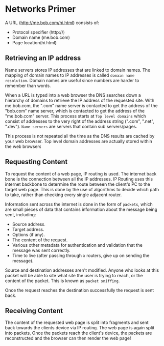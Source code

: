 # Networks Primer

A URL (http://me.bob.com/hi.html) consists of:

* Protocol specifier (http://)
* Domain name (me.bob.com)
* Page location(hi.html)

## Retrieving an IP address

Name servers stores IP addresses that are linked to domain names. The mapping of domain names to IP addresses is called `domain name resolution`. Domain names are useful since numbers are harder to remember than words.

When a URL is typed into a web browser the DNS searches down a hierarchy of domains to retrieve the IP address of the requested site. With me.bob.com, the ".com" name server is contacted to get the address of the "bob.com" name server, which is contacted to get the address of the "me.bob.com" server. This process starts at `Top level domains` which consist of addresses to the very right of the address string (".com", ".net", ".dev"). `Name servers` are servers that contain sub servers/pages.

This process is not repeated all the time as the DNS results are cached by your web browser. Top level domain addresses are actually stored within the web browsers

## Requesting Content

To request the content of a web page, IP routing is used. The internet back bone is the connection between all the IP addresses. IP Routing uses this internet backbone to determine the route between the client's PC to the target web page. This is done by the use of algorithms to decide which path to take, rather than checking every single adjacent router. 

Information sent across the internet is done in the form of `packets`, which are small pieces of data that contains information about the message being sent, including:

* Source address.
* Target address.
* Options (if any).
* The content of the request.
* Various other metadata for authentication and validation that the message was sent correctly.
* Time to live (after passing through $x$ routers, give up on sending the message).

Source and destination addresses aren't modified. Anyone who looks at this packet will be able to site what site the user is trying to reach, or the content of the packet. This is known as `packet sniffing`.

Once the request reaches the destination successfully the request is sent back.

## Receiving Content 

The content of the requested web page is split into fragments and sent back towards the clients device via IP routing. The web page is again split into packets, Once the packets reach the client's device, the packets are reconstructed and the browser can then render the web page!